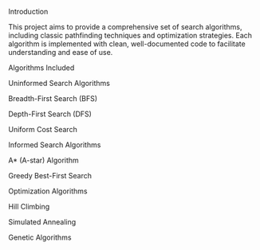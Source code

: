 Introduction

This project aims to provide a comprehensive set of search algorithms, including classic pathfinding techniques and optimization strategies. Each algorithm is implemented with clean, well-documented code to facilitate understanding and ease of use.

Algorithms Included

Uninformed Search Algorithms

Breadth-First Search (BFS)

Depth-First Search (DFS)

Uniform Cost Search

Informed Search Algorithms

A* (A-star) Algorithm

Greedy Best-First Search

Optimization Algorithms

Hill Climbing

Simulated Annealing

Genetic Algorithms
